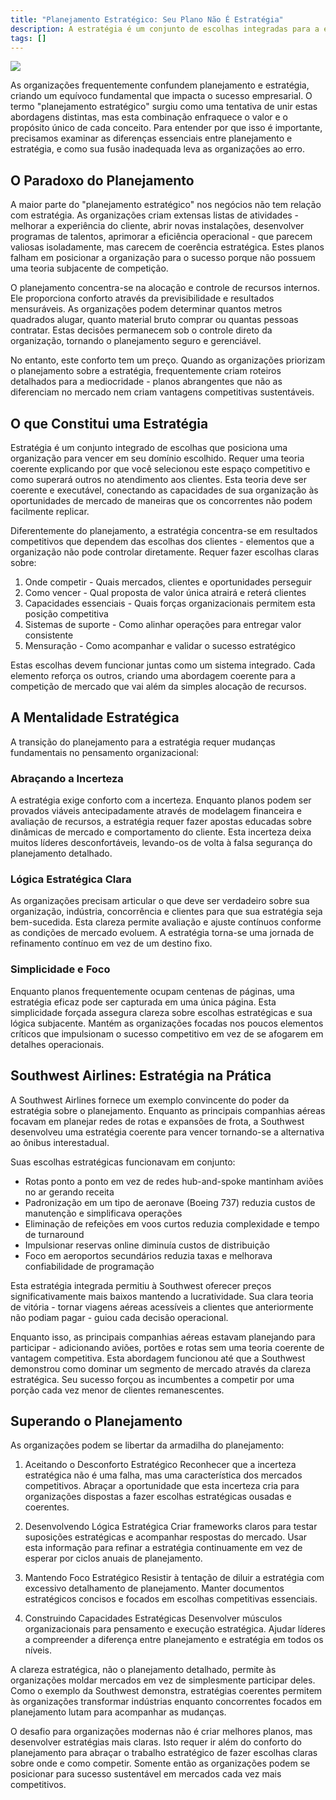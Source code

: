 ```yaml
---
title: "Planejamento Estratégico: Seu Plano Não É Estratégia"
description: A estratégia é um conjunto de escolhas integradas para a empresa ganhar em um segmento - o planejamento é um conjunto de atividades, mas sem coerência interna.
tags: []
---
```

![](https://www.youtube.com/watch?v=iuYlGRnC7J8)

As organizações frequentemente confundem planejamento e estratégia, criando um equívoco fundamental que impacta o sucesso empresarial. O termo "planejamento estratégico" surgiu como uma tentativa de unir estas abordagens distintas, mas esta combinação enfraquece o valor e o propósito único de cada conceito. Para entender por que isso é importante, precisamos examinar as diferenças essenciais entre planejamento e estratégia, e como sua fusão inadequada leva as organizações ao erro.

## O Paradoxo do Planejamento

A maior parte do "planejamento estratégico" nos negócios não tem relação com estratégia. As organizações criam extensas listas de atividades - melhorar a experiência do cliente, abrir novas instalações, desenvolver programas de talentos, aprimorar a eficiência operacional - que parecem valiosas isoladamente, mas carecem de coerência estratégica. Estes planos falham em posicionar a organização para o sucesso porque não possuem uma teoria subjacente de competição.

O planejamento concentra-se na alocação e controle de recursos internos. Ele proporciona conforto através da previsibilidade e resultados mensuráveis. As organizações podem determinar quantos metros quadrados alugar, quanto material bruto comprar ou quantas pessoas contratar. Estas decisões permanecem sob o controle direto da organização, tornando o planejamento seguro e gerenciável.

No entanto, este conforto tem um preço. Quando as organizações priorizam o planejamento sobre a estratégia, frequentemente criam roteiros detalhados para a mediocridade - planos abrangentes que não as diferenciam no mercado nem criam vantagens competitivas sustentáveis.

## O que Constitui uma Estratégia

Estratégia é um conjunto integrado de escolhas que posiciona uma organização para vencer em seu domínio escolhido. Requer uma teoria coerente explicando por que você selecionou este espaço competitivo e como superará outros no atendimento aos clientes. Esta teoria deve ser coerente e executável, conectando as capacidades de sua organização às oportunidades de mercado de maneiras que os concorrentes não podem facilmente replicar.

Diferentemente do planejamento, a estratégia concentra-se em resultados competitivos que dependem das escolhas dos clientes - elementos que a organização não pode controlar diretamente. Requer fazer escolhas claras sobre:

1. Onde competir - Quais mercados, clientes e oportunidades perseguir
2. Como vencer - Qual proposta de valor única atrairá e reterá clientes
3. Capacidades essenciais - Quais forças organizacionais permitem esta posição competitiva
4. Sistemas de suporte - Como alinhar operações para entregar valor consistente
5. Mensuração - Como acompanhar e validar o sucesso estratégico

Estas escolhas devem funcionar juntas como um sistema integrado. Cada elemento reforça os outros, criando uma abordagem coerente para a competição de mercado que vai além da simples alocação de recursos.

## A Mentalidade Estratégica

A transição do planejamento para a estratégia requer mudanças fundamentais no pensamento organizacional:

### Abraçando a Incerteza
A estratégia exige conforto com a incerteza. Enquanto planos podem ser provados viáveis antecipadamente através de modelagem financeira e avaliação de recursos, a estratégia requer fazer apostas educadas sobre dinâmicas de mercado e comportamento do cliente. Esta incerteza deixa muitos líderes desconfortáveis, levando-os de volta à falsa segurança do planejamento detalhado.

### Lógica Estratégica Clara
As organizações precisam articular o que deve ser verdadeiro sobre sua organização, indústria, concorrência e clientes para que sua estratégia seja bem-sucedida. Esta clareza permite avaliação e ajuste contínuos conforme as condições de mercado evoluem. A estratégia torna-se uma jornada de refinamento contínuo em vez de um destino fixo.

### Simplicidade e Foco
Enquanto planos frequentemente ocupam centenas de páginas, uma estratégia eficaz pode ser capturada em uma única página. Esta simplicidade forçada assegura clareza sobre escolhas estratégicas e sua lógica subjacente. Mantém as organizações focadas nos poucos elementos críticos que impulsionam o sucesso competitivo em vez de se afogarem em detalhes operacionais.

## Southwest Airlines: Estratégia na Prática

A Southwest Airlines fornece um exemplo convincente do poder da estratégia sobre o planejamento. Enquanto as principais companhias aéreas focavam em planejar redes de rotas e expansões de frota, a Southwest desenvolveu uma estratégia coerente para vencer tornando-se a alternativa ao ônibus interestadual.

Suas escolhas estratégicas funcionavam em conjunto:
- Rotas ponto a ponto em vez de redes hub-and-spoke mantinham aviões no ar gerando receita
- Padronização em um tipo de aeronave (Boeing 737) reduzia custos de manutenção e simplificava operações
- Eliminação de refeições em voos curtos reduzia complexidade e tempo de turnaround
- Impulsionar reservas online diminuía custos de distribuição
- Foco em aeroportos secundários reduzia taxas e melhorava confiabilidade de programação

Esta estratégia integrada permitiu à Southwest oferecer preços significativamente mais baixos mantendo a lucratividade. Sua clara teoria de vitória - tornar viagens aéreas acessíveis a clientes que anteriormente não podiam pagar - guiou cada decisão operacional.

Enquanto isso, as principais companhias aéreas estavam planejando para participar - adicionando aviões, portões e rotas sem uma teoria coerente de vantagem competitiva. Esta abordagem funcionou até que a Southwest demonstrou como dominar um segmento de mercado através da clareza estratégica. Seu sucesso forçou as incumbentes a competir por uma porção cada vez menor de clientes remanescentes.

## Superando o Planejamento

As organizações podem se libertar da armadilha do planejamento:

1. Aceitando o Desconforto Estratégico
Reconhecer que a incerteza estratégica não é uma falha, mas uma característica dos mercados competitivos. Abraçar a oportunidade que esta incerteza cria para organizações dispostas a fazer escolhas estratégicas ousadas e coerentes.

2. Desenvolvendo Lógica Estratégica
Criar frameworks claros para testar suposições estratégicas e acompanhar respostas do mercado. Usar esta informação para refinar a estratégia continuamente em vez de esperar por ciclos anuais de planejamento.

3. Mantendo Foco Estratégico
Resistir à tentação de diluir a estratégia com excessivo detalhamento de planejamento. Manter documentos estratégicos concisos e focados em escolhas competitivas essenciais.

4. Construindo Capacidades Estratégicas
Desenvolver músculos organizacionais para pensamento e execução estratégica. Ajudar líderes a compreender a diferença entre planejamento e estratégia em todos os níveis.

A clareza estratégica, não o planejamento detalhado, permite às organizações moldar mercados em vez de simplesmente participar deles. Como o exemplo da Southwest demonstra, estratégias coerentes permitem às organizações transformar indústrias enquanto concorrentes focados em planejamento lutam para acompanhar as mudanças.

O desafio para organizações modernas não é criar melhores planos, mas desenvolver estratégias mais claras. Isto requer ir além do conforto do planejamento para abraçar o trabalho estratégico de fazer escolhas claras sobre onde e como competir. Somente então as organizações podem se posicionar para sucesso sustentável em mercados cada vez mais competitivos.
